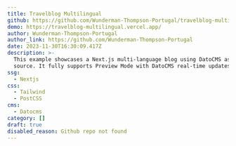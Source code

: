 ```yaml
---
title: Travelblog Multilingual
github: https://github.com/Wunderman-Thompson-Portugal/travelblog-multilingual
demo: https://travelblog-multilingual.vercel.app/
author: Wunderman-Thompson-Portugal
author_link: https://github.com/Wunderman-Thompson-Portugal
date: 2023-11-30T16:30:09.417Z
description: >-
  This example showcases a Next.js multi-language blog using DatoCMS as the data
  source. It fully supports Preview Mode with DatoCMS real-time updates.
ssg:
  - Nextjs
css:
  - Tailwind
  - PostCSS
cms:
  - Datocms
category: []
draft: true
disabled_reason: Github repo not found
---
```

